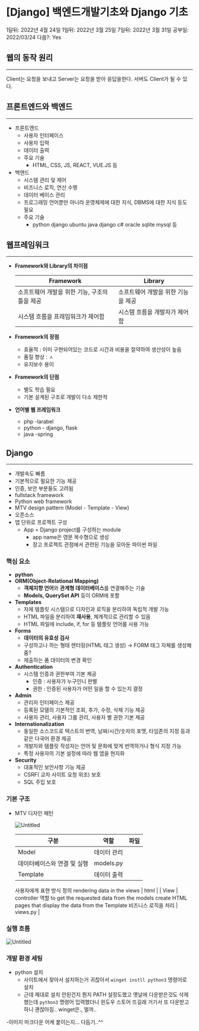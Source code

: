 # [Django] 백엔드개발기초와 Django 기초

1달뒤: 2022년 4월 24일
1일뒤: 2022년 3월 25일
7일뒤: 2022년 3월 31일
공부일: 2022/03/24
다씀?: Yes

## 웹의 동작 원리

---

Client는 요청을 보내고 Server는 요청을 받아 응답을한다. 서버도 Client가 될 수 있다.

## 프론트엔드와 백엔드

---

- 프론트엔드
    - 사용자 인터페이스
    - 사용자 입력
    - 데이터 출력
    - 주요 기술
        - HTML, CSS, JS, REACT, VUE.JS 등
- 백엔드
    - 시스템 관리 및 제어
    - 비즈니스 로직, 연산 수행
    - 데이터 베이스 관리
    - 프로그래밍 언어뿐만 아니라 운영체제에 대한 지식, DBMS에 대한 지식 등도 필요
    - 주요 기술
        - python django ubuntu java django c# oracle sqlite mysql 등


## 웹프레임워크

---

- **Framework와 Library의 차이점**


    | Framework | Library |
    | --- | --- |
    | 소프트웨어 개발을 위한 기능, 구조의 틀을 제공 | 소프트웨어 개발을 위한 기능을 제공 |
    | 시스템 흐름을 프레임워크가 제어함 | 시스템 흐름을 개발자가 제어함 |
- **Framework의 장점**
    - 효율적 : 이미 구현되어있는 코드로 시간과 비용을 절약하여 생산성이 높음
    - 품질 향상 : ㅅ
    - 유지보수 용이
- **Framework의 단점**
    - 별도 학습 필요
    - 기본 설계된 구조로 개발이 다소 제한적
- **언어별 웹 프레임워크**
    - php -larabel
    - python - django, flask
    - java -spring

## Django

---

- 개발속도 빠름
- 기본적으로 필요한 기능 제공
- 인증, 보안 부분들도 고려됨
- fullstack framework
- Python web framework
- MTV design pattern (Model - Template - View)
- 오픈소스
- 앱 단위로 프로젝트 구성
    - App = Django project를 구성하는 module
        - app name은 영문 복수형으로 생성
        - 장고 프로젝트 관점에서 관련된 기능을 모아둔 파이썬 파일

### 핵심 요소

- **python**
- **ORM(Object-Relational Mapping)**
    - **객체지향 언어**와 **관계형 데이터베이스**를 연결해주는 기술
    - **Models, QuerySet API** 등이 ORM에 포함
- **Templates**
    - 자체 템플릿 시스템으로 디자인과 로직을 분리하여 독립적 개발 가능
    - HTML 파일을 분리하여 **재사용**, 체계적으로 관리할 수 있음
    - HTML 파일에 include, if, for 등 템플릿 언어를 사용 가능
- **Forms**
    - **데이터의 유효성 검사**
    - 구성하고나 하는 형태 렌터링(HTML 태그 생성) → FORM 태그 자체를 생성해줌?
    - 제출하는 폼 데이터의 변경 확인
- **Authentication**
    - 시스템 인증과 권한부여 기본 제공
        - 인증 : 사용자가 누구인니 판별
        - 권한 : 인증된 사용자가 어떤 일을 할 수 있는지 결정
- **Admin**
    - 관리자 인터페이스 제공
    - 등록된 모델의 기본적인 조회, 추가, 수정, 삭제 기능 제공
    - 사용자 관리, 사용자 그룹 관리, 사용자 별 권한 기본 제공
- **Internationalization**
    - 동일한 소스코드로 텍스트의 번역, 날짜/시간/숫자의 포맷, 타임존의 지정 등과 같은 다국어 환경 제공
    - 개발자와 템플릿 작성자는 언어 및 문화에 맞게 번역하거나 형식 지정 가능
    - 특정 사용자의 기본 설정에 따라 웹 앱을 현지화
- **Security**
    - 대표적인 보안사항 기능 제공
    - CSRF( 교차 사이트 요청 위조) 보호
    - SQL 주입 보호

### 기본 구조

- MTV 디자인 패턴

    ![Untitled](%5BTHE%20ORIGIN%5D%201%20%E1%84%87%E1%85%A2%E1%86%A8%E1%84%8B%E1%85%A6%E1%86%AB%E1%84%83%E1%85%B3%E1%84%80%E1%85%A2%E1%84%87%E1%85%A1%E1%86%AF%E1%84%80%E1%85%B5%E1%84%8E%E1%85%A9%E1%84%8B%E1%85%AA%20Django%20%E1%84%80%E1%85%B5%E1%84%8E%E1%85%A9%207ec6ede335f0422f9ff8a5f4b12a7cc9/Untitled.png)

    | 구분 | 역할 | 파일 |
    | --- | --- | --- |
    | Model | 데이터 관리
    데이터베이스와 연결 및 실행 | models.py |
    | Template | 데이터 출력
    사용자에게 표현 방식 정의
    rendering data in the views | html |
    | View | controller 역할
    to get the requested data from the models
    create HTML pages that display the data from the Template
    비즈니스 로직을 처리 | views.py |


### 실행 흐름

![Untitled](%5BTHE%20ORIGIN%5D%201%20%E1%84%87%E1%85%A2%E1%86%A8%E1%84%8B%E1%85%A6%E1%86%AB%E1%84%83%E1%85%B3%E1%84%80%E1%85%A2%E1%84%87%E1%85%A1%E1%86%AF%E1%84%80%E1%85%B5%E1%84%8E%E1%85%A9%E1%84%8B%E1%85%AA%20Django%20%E1%84%80%E1%85%B5%E1%84%8E%E1%85%A9%207ec6ede335f0422f9ff8a5f4b12a7cc9/Untitled%201.png)

### 개발 환경 세팅

- python 설치
    - 사이트에서 찾아서 설치하는거 귀찮아서 `winget instll python3` 명령어로 설치
    - 근데 제대로 설치 안된건지 뭔지 PATH 설정도했고 옛날에 다운받은것도 삭제했는데 `python3` 명령어 입력했더니 윈도우 스토어 뜨길래 거기서 또 다운받고 하니 괜찮아짐.. winget은., 멀까..


-이미지 마크다운 어케 붙이는지... 다듬기..^^
